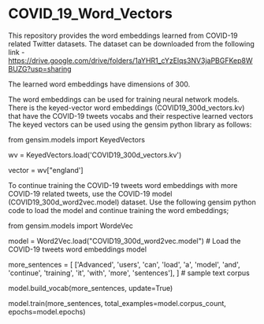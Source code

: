 # COVID_19_Word_Vectors
This repository provides the word embeddings learned from COVID-19 related Twitter datasets.
The dataset can be downloaded from the following link - https://drive.google.com/drive/folders/1aYHR1_cYzElqs3NV3jaPBGFKep8WBUZG?usp=sharing

The learned word embeddings have dimensions of 300.

The word embeddings can be used for training neural network models. 
There is the keyed-vector word embeddings (COVID19_300d_vectors.kv) that have the COVID-19 tweets vocabs and their respective learned vectors
The keyed vectors can be used using the gensim python library as follows:

from gensim.models import KeyedVectors

wv = KeyedVectors.load('COVID19_300d_vectors.kv')

vector = wv["england']

To continue training the COVID-19 tweets word embeddings with more COVID-19 related tweets, use the COVID-19 model (COVID19_300d_word2vec.model) dataset.
Use the following gensim python code to load the model and continue training the word embeddings;

from gensim.models import WordeVec

model = Word2Vec.load("COVID19_300d_word2vec.model") # Load the COVID-19 tweets word embeddings model

more_sentences = [
    ['Advanced', 'users', 'can', 'load', 'a', 'model',
     'and', 'continue', 'training', 'it', 'with', 'more', 'sentences'],
] # sample text corpus

model.build_vocab(more_sentences, update=True)

model.train(more_sentences, total_examples=model.corpus_count, epochs=model.epochs)
